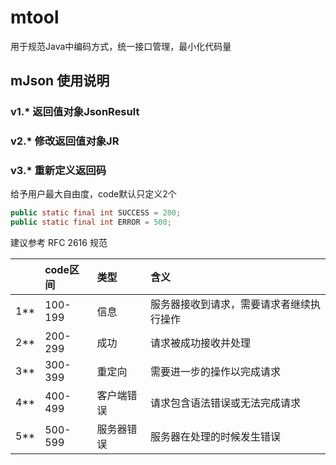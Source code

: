 # mtool

用于规范Java中编码方式，统一接口管理，最小化代码量

## mJson 使用说明

### v1.* 返回值对象JsonResult

### v2.* 修改返回值对象JR

### v3.* 重新定义返回码

给予用户最大自由度，code默认只定义2个

```java
public static final int SUCCESS = 200;
public static final int ERROR = 500;
```

建议参考 RFC 2616 规范

||code区间|类型|含义|
|:-|:-|:-|:-|
|1**|	100-199|	信息	|服务器接收到请求，需要请求者继续执行操作|
|2**|	200-299|	成功	|请求被成功接收并处理|
|3**|	300-399|	重定向	|需要进一步的操作以完成请求|
|4**|	400-499|	客户端错误	|请求包含语法错误或无法完成请求|
|5**|	500-599|	服务器错误	|服务器在处理的时候发生错误|